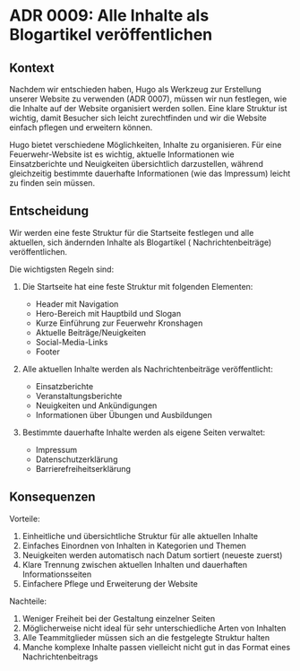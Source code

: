 # ADR 0009: Alle Inhalte als Blogartikel veröffentlichen

## Kontext

Nachdem wir entschieden haben, Hugo als Werkzeug zur Erstellung unserer Website zu verwenden (ADR 0007), müssen wir nun
festlegen, wie die Inhalte auf der Website organisiert werden sollen. Eine klare Struktur ist wichtig, damit Besucher
sich leicht zurechtfinden und wir die Website einfach pflegen und erweitern können.

Hugo bietet verschiedene Möglichkeiten, Inhalte zu organisieren. Für eine Feuerwehr-Website ist es wichtig, aktuelle
Informationen wie Einsatzberichte und Neuigkeiten übersichtlich darzustellen, während gleichzeitig bestimmte dauerhafte
Informationen (wie das Impressum) leicht zu finden sein müssen.

## Entscheidung

Wir werden eine feste Struktur für die Startseite festlegen und alle aktuellen, sich ändernden Inhalte als Blogartikel (
Nachrichtenbeiträge) veröffentlichen.

Die wichtigsten Regeln sind:

1. Die Startseite hat eine feste Struktur mit folgenden Elementen:
   - Header mit Navigation
   - Hero-Bereich mit Hauptbild und Slogan
   - Kurze Einführung zur Feuerwehr Kronshagen
   - Aktuelle Beiträge/Neuigkeiten
   - Social-Media-Links
   - Footer

2. Alle aktuellen Inhalte werden als Nachrichtenbeiträge veröffentlicht:
   - Einsatzberichte
   - Veranstaltungsberichte
   - Neuigkeiten und Ankündigungen
   - Informationen über Übungen und Ausbildungen

3. Bestimmte dauerhafte Inhalte werden als eigene Seiten verwaltet:
   - Impressum
   - Datenschutzerklärung
   - Barrierefreiheitserklärung

## Konsequenzen

Vorteile:

1. Einheitliche und übersichtliche Struktur für alle aktuellen Inhalte
2. Einfaches Einordnen von Inhalten in Kategorien und Themen
3. Neuigkeiten werden automatisch nach Datum sortiert (neueste zuerst)
4. Klare Trennung zwischen aktuellen Inhalten und dauerhaften Informationsseiten
5. Einfachere Pflege und Erweiterung der Website

Nachteile:

1. Weniger Freiheit bei der Gestaltung einzelner Seiten
2. Möglicherweise nicht ideal für sehr unterschiedliche Arten von Inhalten
3. Alle Teammitglieder müssen sich an die festgelegte Struktur halten
4. Manche komplexe Inhalte passen vielleicht nicht gut in das Format eines Nachrichtenbeitrags
